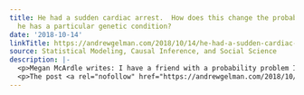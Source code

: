 ```yaml
---
title: He had a sudden cardiac arrest.  How does this change the probability that
  he has a particular genetic condition?
date: '2018-10-14'
linkTitle: https://andrewgelman.com/2018/10/14/he-had-a-sudden-cardiac-arrest-how-does-this-change-the-probability-that-he-has-a-particular-genetic-condition/
source: Statistical Modeling, Causal Inference, and Social Science
description: |-
  <p>Megan McArdle writes: I have a friend with a probability problem I don&#8217;t know how to solve. He&#8217;s 37 and just keeled over with sudden cardiac arrest, and is trying to figure out how to assess the probability that he has a given condition as his doctors work through his case. He knows I&#8217;ve been [&#8230;]</p>
  <p>The post <a rel="nofollow" href="https://andrewgelman.com/2018/10/14/he-had-a-sudden-cardiac-arrest-how-does-this-change-the-probability-that-he-has-a-particular-geneti
---
```

